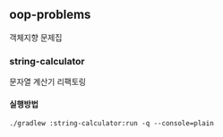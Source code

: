 ## oop-problems
객체지향 문제집

### string-calculator
문자열 계산기 리팩토링

#### 실행방법
```shell
./gradlew :string-calculator:run -q --console=plain
```
